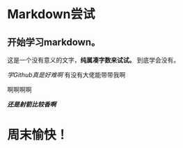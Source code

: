 
 # Markdown尝试


## 开始学习markdown。
这是一个没有意义的文字，**纯属凑字数来试试。**
到底学会没有。

*学Github真是好难啊*
有没有大佬能带带我啊

啊啊啊啊 

***还是射箭比较香啊***



# 周末愉快！
